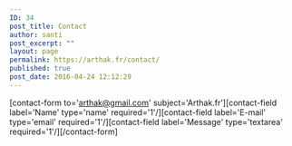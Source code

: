 ```yaml
---
ID: 34
post_title: Contact
author: santi
post_excerpt: ""
layout: page
permalink: https://arthak.fr/contact/
published: true
post_date: 2016-04-24 12:12:29
---
```

[contact-form to='arthak@gmail.com' subject='Arthak.fr'][contact-field label='Name' type='name' required='1'/][contact-field label='E-mail' type='email' required='1'/][contact-field label='Message' type='textarea' required='1'/][/contact-form]